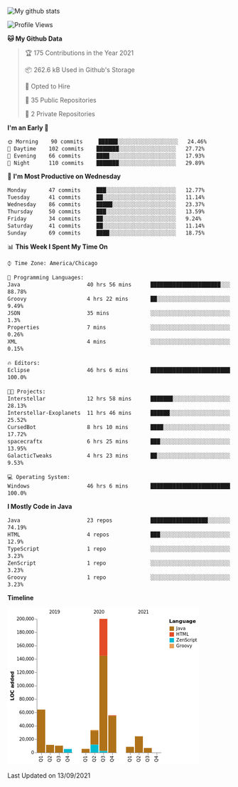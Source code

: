 ![My github stats](https://github-readme-stats.vercel.app/api?username=romvoid95&theme=gruvbox&include_all_commits=true&show_icons=true")

<!--START_SECTION:waka-->
![Profile Views](http://img.shields.io/badge/Profile%20Views-1-blue)

**🐱 My Github Data** 

> 🏆 175 Contributions in the Year 2021
 > 
> 📦 262.6 kB Used in Github's Storage 
 > 
> 💼 Opted to Hire
 > 
> 📜 35 Public Repositories 
 > 
> 🔑 2 Private Repositories  
 > 
**I'm an Early 🐤** 

```text
🌞 Morning    90 commits     ██████░░░░░░░░░░░░░░░░░░░   24.46% 
🌆 Daytime    102 commits    ███████░░░░░░░░░░░░░░░░░░   27.72% 
🌃 Evening    66 commits     ████░░░░░░░░░░░░░░░░░░░░░   17.93% 
🌙 Night      110 commits    ███████░░░░░░░░░░░░░░░░░░   29.89%

```
📅 **I'm Most Productive on Wednesday** 

```text
Monday       47 commits     ███░░░░░░░░░░░░░░░░░░░░░░   12.77% 
Tuesday      41 commits     ██░░░░░░░░░░░░░░░░░░░░░░░   11.14% 
Wednesday    86 commits     █████░░░░░░░░░░░░░░░░░░░░   23.37% 
Thursday     50 commits     ███░░░░░░░░░░░░░░░░░░░░░░   13.59% 
Friday       34 commits     ██░░░░░░░░░░░░░░░░░░░░░░░   9.24% 
Saturday     41 commits     ██░░░░░░░░░░░░░░░░░░░░░░░   11.14% 
Sunday       69 commits     ████░░░░░░░░░░░░░░░░░░░░░   18.75%

```


📊 **This Week I Spent My Time On** 

```text
⌚︎ Time Zone: America/Chicago

💬 Programming Languages: 
Java                     40 hrs 56 mins      ██████████████████████░░░   88.78% 
Groovy                   4 hrs 22 mins       ██░░░░░░░░░░░░░░░░░░░░░░░   9.49% 
JSON                     35 mins             ░░░░░░░░░░░░░░░░░░░░░░░░░   1.3% 
Properties               7 mins              ░░░░░░░░░░░░░░░░░░░░░░░░░   0.26% 
XML                      4 mins              ░░░░░░░░░░░░░░░░░░░░░░░░░   0.15%

🔥 Editors: 
Eclipse                  46 hrs 6 mins       █████████████████████████   100.0%

🐱‍💻 Projects: 
Interstellar             12 hrs 58 mins      ███████░░░░░░░░░░░░░░░░░░   28.13% 
Interstellar-Exoplanets  11 hrs 46 mins      ██████░░░░░░░░░░░░░░░░░░░   25.52% 
CursedBot                8 hrs 10 mins       ████░░░░░░░░░░░░░░░░░░░░░   17.72% 
spacecraftx              6 hrs 25 mins       ███░░░░░░░░░░░░░░░░░░░░░░   13.95% 
GalacticTweaks           4 hrs 23 mins       ██░░░░░░░░░░░░░░░░░░░░░░░   9.53%

💻 Operating System: 
Windows                  46 hrs 6 mins       █████████████████████████   100.0%

```

**I Mostly Code in Java** 

```text
Java                     23 repos            ██████████████████░░░░░░░   74.19% 
HTML                     4 repos             ███░░░░░░░░░░░░░░░░░░░░░░   12.9% 
TypeScript               1 repo              ░░░░░░░░░░░░░░░░░░░░░░░░░   3.23% 
ZenScript                1 repo              ░░░░░░░░░░░░░░░░░░░░░░░░░   3.23% 
Groovy                   1 repo              ░░░░░░░░░░░░░░░░░░░░░░░░░   3.23%

```


**Timeline**

![Chart not found](https://raw.githubusercontent.com/ROMVoid95/ROMVoid95/master/charts/bar_graph.png) 


 Last Updated on 13/09/2021
<!--END_SECTION:waka-->

